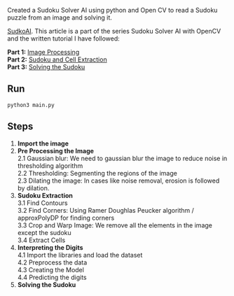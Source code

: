 Created a Sudoku Solver AI using python and Open CV to read a Sudoku puzzle from an image and solving it. 

[SudkoAI](https://becominghuman.ai/image-processing-sudokuai-opencv-45380715a629). This article is a part of the series Sudoku Solver AI with OpenCV and the written tutorial I have followed:

**Part 1:** [Image Processing](https://becominghuman.ai/image-processing-sudokuai-opencv-45380715a629) \
**Part 2:** [Sudoku and Cell Extraction](https://becominghuman.ai/sudoku-and-cell-extraction-sudokuai-opencv-38b603066066) \
**Part 3:** [Solving the Sudoku](https://becominghuman.ai/part-3-solving-the-sudoku-ai-solver-13f64a090922)


## Run
```
python3 main.py
```

## Steps
1. **Import the image**
2. **Pre Processing the Image** \
   2.1 Gaussian blur: We need to gaussian blur the image to reduce noise in thresholding algorithm \
   2.2 Thresholding: Segmenting the regions of the image \
   2.3 Dilating the image: In cases like noise removal, erosion is followed by dilation.
3. **Sudoku Extraction** \
3.1 Find Contours \
3.2 Find Corners: Using Ramer Doughlas Peucker algorithm / approxPolyDP for finding corners \
3.3 Crop and Warp Image: We remove all the elements in the image except the sudoku \
3.4 Extract Cells 
4. **Interpreting the Digits** \
4.1 Import the libraries and load the dataset \
4.2 Preprocess the data \
4.3 Creating the Model \
4.4 Predicting the digits
5. **Solving the Sudoku**

